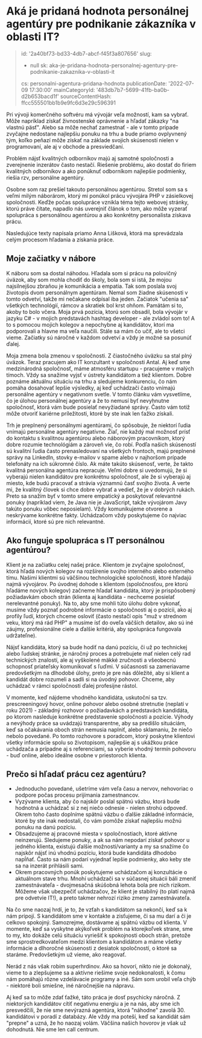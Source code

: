 Aká je pridaná hodnota personálnej agentúry pre podnikanie zákazníka v oblasti IT?
==================================================================================

> id: '2a40bf73-bd33-4db7-abcf-f45f3a807656'
> slug:
> 	- null
> 	sk: aka-je-pridana-hodnota-personalnej-agentury-pre-podnikanie-zakaznika-v-oblasti-it
> 
> cs: personalni-agentura-pridana-hodnota
> publicationDate: '2022-07-09 17:30:00'
> mainCategoryId: '483db7b7-5699-41fb-ba0b-d2b653bacd1f'
> sourceContentHash: ffcc555501bb1b9e9fc6d3e29c596391

Pri vývoji komerčného softvéru má vývojár veľa možností, kam sa vybrať. Môže napríklad získať živnostenské oprávnenie a hľadať zákazky "na vlastnú päsť". Alebo sa môže nechať zamestnať - ale v tomto prípade zvyčajne nedostane najlepšiu ponuku na trhu a bude priamo ovplyvnený tým, koľko peňazí môže získať na základe svojich skúseností nielen v programovaní, ale aj v obchode a presviedčaní.

Problém nájsť kvalitných odborníkov majú aj samotné spoločnosti a zverejnenie inzerátov často nestačí. Riešenie problému, ako dostať do firiem kvalitných odborníkov a ako ponúknuť odborníkom najlepšie podmienky, riešia rzv, personálne agentúry.

Osobne som raz prešiel takouto personálnou agentúrou. Stretol som sa s veľmi milým náborárom, ktorý mi ponúkol prácu vývojára PHP v zásielkovej spoločnosti. Keďže počas spolupráce vznikla téma tejto webovej stránky, ktorú práve čítate, napadlo nás uverejniť článok o tom, ako môže vyzerať spolupráca s personálnou agentúrou a ako konkrétny personalista získava prácu.

Nasledujúce texty napísala priamo Anna Lišková, ktorá ma sprevádzala celým procesom hľadania a získania práce.

Moje začiatky v nábore
-------------------------

K náboru som sa dostal náhodou. Hľadala som si prácu na polovičný úväzok, aby som mohla chodiť do školy, bola som si istá, že mojou najsilnejšou zbraňou je komunikácia a empatia. Tak som poslala svoj životopis dvom personálnym agentúram. Nemal som žiadne skúsenosti v tomto odvetví, takže mi nečakane odpísal iba jeden. Začiatok "učenia sa" všetkých technológií, rámcov a skratiek bol krst ohňom. Pamätám si to, akoby to bolo včera. Moja prvá pozícia, ktorú som obsadil, bola vývojár v jazyku C# - v mojich predstavách hashtag developer - ale zvládol som to! A to s pomocou mojich kolegov a nepochybne aj kandidátov, ktorí ma podporovali a hlavne ma veľa naučili. Stále sa mám čo učiť, ale to všetci vieme. Začiatky sú náročné v každom odvetví a vždy je možné sa posunúť ďalej.

Moja zmena bola zmenou v spoločnosti. Z čiastočného úväzku sa stal plný úväzok. Teraz pracujem ako IT konzultant v spoločnosti Antal. Aj keď sme medzinárodná spoločnosť, máme atmosféru startupu - pracujeme v malých tímoch. Vždy sa snažíme vyjsť v ústrety kandidátom a tiež klientom. Dobre poznáme aktuálnu situáciu na trhu a sledujeme konkurenciu, čo nám pomáha dosahovať lepšie výsledky, aj keď uchádzači často vnímajú personálne agentúry v negatívnom svetle. V tomto článku vám vysvetlíme, čo je úlohou personálnej agentúry a že to nemusí byť nevyhnutne spoločnosť, ktorá vám bude posielať nevyžiadané správy. Často vám totiž môže otvoriť kariérne príležitosti, ktoré by ste inak len ťažko získali.

Trh je preplnený personálnymi agentúrami, čo spôsobuje, že niektorí ľudia vnímajú personálne agentúry negatívne. Žiaľ, nie každý mal možnosť prísť do kontaktu s kvalitnou agentúrou alebo náborovým pracovníkom, ktorý dobre rozumie technológiám a zároveň vie, čo robí. Podľa našich skúseností sú kvalitní ľudia často prenasledovaní na všetkých frontoch, majú preplnené správy na LinkedIn, stovky e-mailov v spame alebo v najhoršom prípade telefonáty na ich súkromné číslo. Ak máte takúto skúsenosť, verte, že takto kvalitná personálna agentúra nepracuje. Veľmi dobre si uvedomujú, že si vyberajú nielen kandidátov pre konkrétnu spoločnosť, ale že si vyberajú aj miesto, kde budú pracovať a strávia významnú časť svojho života. A verte mi, že kvalitný človek si chce dobre vybrať a vedieť, že je v dobrých rukách. Preto sa snažím byť v tomto smere empatický a poskytovať relevantné ponuky (napríklad viem, že Java nie je JavaScript, takže vývojárom Javy takúto ponuku vôbec neposielam). Vždy komunikujeme otvorene a neskrývame konkrétne fakty. Uchádzačom vždy poskytujeme čo najviac informácií, ktoré sú pre nich relevantné.

Ako funguje spolupráca s IT personálnou agentúrou?
-------------------------------------------------

Klient je na začiatku celej našej práce. Klientom je zvyčajne spoločnosť, ktorá hľadá nových kolegov na rozšírenie svojho interného alebo externého tímu. Našimi klientmi sú väčšinou technologické spoločnosti, ktoré hľadajú najmä vývojárov. Po úvodnej dohode s klientom (spoločnosťou, pre ktorú hľadáme nových kolegov) začneme hľadať kandidáta, ktorý je prispôsobený požiadavkám oboch strán (klienta aj kandidáta - nechceme posielať nerelevantné ponuky). Na to, aby sme mohli túto úlohu dobre vykonať, musíme vždy poznať podrobné informácie o spoločnosti aj o pozícii, ako aj profily ľudí, ktorých chceme osloviť (často nestačí opis "muž v strednom veku, ktorý má rád PHP" a musíme ísť do oveľa väčších detailov, ako sú iné záujmy, profesionálne ciele a ďalšie kritériá, aby spolupráca fungovala udržateľne).

Nájsť kandidáta, ktorý sa bude hodiť na danú pozíciu, či už po technickej alebo ľudskej stránke, je náročný proces a potrebujete mať nielen celý rad technických znalostí, ale aj vyškolené mäkké zručnosti a všeobecnú schopnosť priateľsky komunikovať s ľuďmi. V súčasnosti sa zameriavame predovšetkým na dlhodobé úlohy, preto je pre nás dôležité, aby si klient a kandidát dobre rozumeli a sadli si na úvodný pohovor. Chceme, aby uchádzač v rámci spoločnosti ďalej profesijne rástol.

V momente, keď nájdeme vhodného kandidáta, uskutoční sa tzv. prescreeningový hovor, online pohovor alebo osobné stretnutie (neplatí v roku 2021) - základný rozhovor o požiadavkách a predstavách kandidáta, po ktorom nasleduje konkrétne predstavenie spoločnosti a pozície. Výhody a nevýhody práce sa uvádzajú transparentne, aby sa predišlo situáciám, keď sa očakávania oboch strán nemusia naplniť, alebo sklamaniu, že niečo nebolo povedané. Po tomto rozhovore s poradcom, ktorý poskytne klientovi všetky informácie spolu so životopisom, najlepšie aj s ukážkou práce uchádzača a prípadne aj s referenciami, sa vyberie vhodný termín pohovoru - buď online, alebo ideálne osobne v priestoroch klienta.

Prečo si hľadať prácu cez agentúru?
--------------------------------

- Jednoducho povedané, ušetríme vám veľa času a nervov, nehovoriac o podpore počas procesu prijímania zamestnancov.
- Vyzývame klienta, aby čo najskôr poslal spätnú väzbu, ktorá bude hodnotná a uchádzač si z nej niečo odnesie - nielen strohú odpoveď. Okrem toho často doplníme spätnú väzbu o ďalšie základné informácie, ktoré by ste inak nedostali, čo vám pomôže získať najlepšiu možnú ponuku na danú pozíciu.
- Obsadzujeme aj pracovné miesta v spoločnostiach, ktoré aktívne neinzerujú. Sledujeme ponuky, a ak sa nám nepodarí získať pohovor u jedného klienta, existujú ďalšie možnosti/varianty a my sa snažíme čo najskôr nájsť inú vhodnú pozíciu, ktorá bude kandidáta dlhodobo napĺňať. Často sa nám podarí vyjednať lepšie podmienky, ako keby ste sa na inzerát prihlásili sami.
- Okrem pracovných ponúk poskytujeme uchádzačom aj konzultácie o aktuálnom stave trhu. Mnohí uchádzači sa v súčasnej situácii báli zmeniť zamestnávateľa - dvojmesačná skúšobná lehota bola pre nich rizikom. Môžeme však ubezpečiť uchádzačov, že klient je stabilný (to platí najmä pre odvetvie IT!), a preto takmer nehrozí riziko zmeny zamestnávateľa.

Na čo sme naozaj hrdí, je to, že vzťah s kandidátom sa nekončí, keď sa k nám pripojí. S kandidátom sme v kontakte a zisťujeme, či sa mu darí a či je celkovo spokojný. Samozrejme, dostávame aj spätnú väzbu od klienta. V momente, keď sa vyskytne akýkoľvek problém na ktorejkoľvek strane, sme to my, kto dokáže celú situáciu vyriešiť k spokojnosti oboch strán, pretože sme sprostredkovateľom medzi klientom a kandidátom a máme všetky informácie a dlhoročné skúsenosti z desiatok spoločností, o ktoré sa staráme. Predovšetkým už vieme, ako reagovať.

Nerád z nás však robím superhrdinov. Ako sa hovorí, nikto nie je dokonalý, vieme to a zlepšujeme sa a aktívne riešime svoje nedokonalosti, k čomu nám pomáhajú rôzne vzdelávacie programy a iné. Sám som urobil veľa chýb - niektoré boli smiešne, iné náročnejšie na nápravu.

Aj keď sa to môže zdať ťažké, táto práca je dosť psychicky náročná. Z niektorých kandidátov cítiť negatívnu energiu a je na nás, aby sme ich presvedčili, že nie sme nevýrazná agentúra, ktorá "náhodne" zavolá 30. kandidátovi v poradí z databázy. Ale vždy ma poteší, keď sa kandidát sám "prepne" a uzná, že ho naozaj volám. Väčšina našich hovorov je však už dohodnutá. Nie sme len call centrum.
